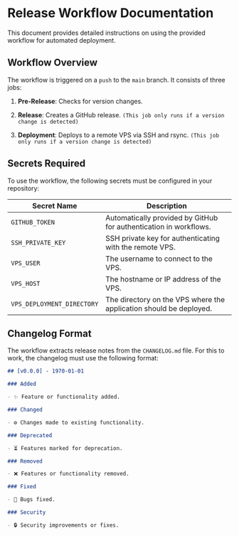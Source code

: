 # Release Workflow Documentation

This document provides detailed instructions on using the provided workflow for automated deployment.

## **Workflow Overview**

The workflow is triggered on a `push` to the `main` branch. It consists of three jobs:

1. **Pre-Release**: Checks for version changes.

2. **Release**: Creates a GitHub release. `(This job only runs if a version change is detected)`

3. **Deployment**: Deploys to a remote VPS via SSH and rsync. `(This job only runs if a version change is detected)`

## **Secrets Required**

To use the workflow, the following secrets must be configured in your repository:

| Secret Name                | Description                                                        |
| -------------------------- | ------------------------------------------------------------------ |
| `GITHUB_TOKEN`             | Automatically provided by GitHub for authentication in workflows.  |
| `SSH_PRIVATE_KEY`          | SSH private key for authenticating with the remote VPS.            |
| `VPS_USER`                 | The username to connect to the VPS.                                |
| `VPS_HOST`                 | The hostname or IP address of the VPS.                             |
| `VPS_DEPLOYMENT_DIRECTORY` | The directory on the VPS where the application should be deployed. |

## **Changelog Format**

The workflow extracts release notes from the `CHANGELOG.md` file. For this to work, the changelog must use the following format:

```md
## [v0.0.0] - 1970-01-01

### Added

- ✨ Feature or functionality added.

### Changed

- ⚙️ Changes made to existing functionality.

### Deprecated

- ⏳ Features marked for deprecation.

### Removed

- ❌ Features or functionality removed.

### Fixed

- 🐛 Bugs fixed.

### Security

- 🔒 Security improvements or fixes.
```
